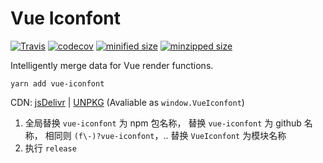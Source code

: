 # Vue Iconfont

[![Travis](https://travis-ci.org/fjc0k/vue-iconfont.svg?branch=master)](https://travis-ci.org/fjc0k/vue-iconfont)
[![codecov](https://codecov.io/gh/fjc0k/vue-iconfont/branch/master/graph/badge.svg)](https://codecov.io/gh/fjc0k/vue-iconfont)
[![minified size](https://img.shields.io/badge/minified%20size-979%20B-blue.svg?MIN)](https://github.com/fjc0k/vue-iconfont/blob/master/dist/vue-iconfont.min.js)
[![minzipped size](https://img.shields.io/badge/minzipped%20size-581%20B-blue.svg?MZIP)](https://github.com/fjc0k/vue-iconfont/blob/master/dist/vue-iconfont.min.js)

Intelligently merge data for Vue render functions.

```shell
yarn add vue-iconfont
```

CDN: [jsDelivr](//www.jsdelivr.com/package/npm/vue-iconfont) | [UNPKG](//unpkg.com/vue-iconfont/) (Avaliable as `window.VueIconfont`)



1. 全局替换 `vue-iconfont` 为 npm 包名称，
替换 `vue-iconfont` 为 github 名称，
相同则 `(f\-)?vue-iconfont`，..
替换 `VueIconfont` 为模块名称
2. 执行 `release`
